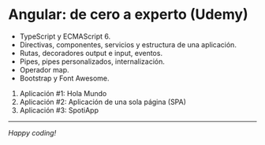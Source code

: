 # Angular: de cero a experto (Udemy)

- TypeScript y ECMAScript 6.
- Directivas, componentes, servicios y estructura de una aplicación.
- Rutas, decoradores output e input, eventos.
- Pipes, pipes personalizados, internalización.
- Operador map.
- Bootstrap y Font Awesome.

1. Aplicación #1: Hola Mundo
2. Aplicación #2: Aplicación de una sola página (SPA)
3. Aplicación #3: SpotiApp

---

_Happy coding!_

